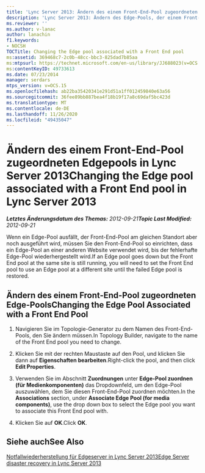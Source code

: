 ```yaml
---
title: 'Lync Server 2013: Ändern des einem Front-End-Pool zugeordneten Edgepools'
description: 'Lync Server 2013: Ändern des Edge-Pools, der einem Front-End-Pool zugeordnet ist.'
ms.reviewer: ''
ms.author: v-lanac
author: lanachin
f1.keywords:
- NOCSH
TOCTitle: Changing the Edge pool associated with a Front End pool
ms:assetid: 369468c7-2c0b-48cc-bbc3-825dad7b85aa
ms:mtpsurl: https://technet.microsoft.com/en-us/library/JJ688023(v=OCS.15)
ms:contentKeyID: 49733613
ms.date: 07/23/2014
manager: serdars
mtps_version: v=OCS.15
ms.openlocfilehash: ab22ba35420341e291d51a1ff012459840e63a56
ms.sourcegitcommit: 36fee89bb887bea4f18b19f17a8c69daf5bc423d
ms.translationtype: MT
ms.contentlocale: de-DE
ms.lasthandoff: 11/26/2020
ms.locfileid: "49435047"
---
```

# <a name="changing-the-edge-pool-associated-with-a-front-end-pool-in-lync-server-2013"></a><span data-ttu-id="1c1a9-103">Ändern des einem Front-End-Pool zugeordneten Edgepools in Lync Server 2013</span><span class="sxs-lookup"><span data-stu-id="1c1a9-103">Changing the Edge pool associated with a Front End pool in Lync Server 2013</span></span>

<div data-xmlns="http://www.w3.org/1999/xhtml">

<div class="topic" data-xmlns="http://www.w3.org/1999/xhtml" data-msxsl="urn:schemas-microsoft-com:xslt" data-cs="https://msdn.microsoft.com/">

<div data-asp="https://msdn2.microsoft.com/asp">



</div>

<div id="mainSection">

<div id="mainBody"><span data-ttu-id="1c1a9-104">

<span> </span></span><span class="sxs-lookup"><span data-stu-id="1c1a9-104">

<span> </span></span></span>

<span data-ttu-id="1c1a9-105">_**Letztes Änderungsdatum des Themas:** 2012-09-21_</span><span class="sxs-lookup"><span data-stu-id="1c1a9-105">_**Topic Last Modified:** 2012-09-21_</span></span>

<span data-ttu-id="1c1a9-106">Wenn ein Edge-Pool ausfällt, der Front-End-Pool am gleichen Standort aber noch ausgeführt wird, müssen Sie den Front-End-Pool so einrichten, dass ein Edge-Pool an einer anderen Website verwendet wird, bis der fehlerhafte Edge-Pool wiederhergestellt wird.</span><span class="sxs-lookup"><span data-stu-id="1c1a9-106">If an Edge pool goes down but the Front End pool at the same site is still running, you will need to set the Front End pool to use an Edge pool at a different site until the failed Edge pool is restored.</span></span>

<div>

## <a name="changing-the-edge-pool-associated-with-a-front-end-pool"></a><span data-ttu-id="1c1a9-107">Ändern des einem Front-End-Pool zugeordneten Edge-Pools</span><span class="sxs-lookup"><span data-stu-id="1c1a9-107">Changing the Edge Pool Associated with a Front End Pool</span></span>

1.  <span data-ttu-id="1c1a9-108">Navigieren Sie im Topologie-Generator zu dem Namen des Front-End-Pools, den Sie ändern müssen.</span><span class="sxs-lookup"><span data-stu-id="1c1a9-108">In Topology Builder, navigate to the name of the Front End pool you need to change.</span></span>

2.  <span data-ttu-id="1c1a9-109">Klicken Sie mit der rechten Maustaste auf den Pool, und klicken Sie dann auf **Eigenschaften bearbeiten**.</span><span class="sxs-lookup"><span data-stu-id="1c1a9-109">Right-click the pool, and then click **Edit Properties**.</span></span>

3.  <span data-ttu-id="1c1a9-110">Verwenden Sie im Abschnitt **Zuordnungen** unter **Edge-Pool zuordnen (für Medienkomponenten)** das Dropdownfeld, um den Edge-Pool auszuwählen, dem Sie diesen Front-End-Pool zuordnen möchten.</span><span class="sxs-lookup"><span data-stu-id="1c1a9-110">In the **Associations** section, under **Associate Edge Pool (for media components)**, use the drop down box to select the Edge pool you want to associate this Front End pool with.</span></span>

4.  <span data-ttu-id="1c1a9-111">Klicken Sie auf **OK**.</span><span class="sxs-lookup"><span data-stu-id="1c1a9-111">Click **OK**.</span></span>

</div>

<div>

## <a name="see-also"></a><span data-ttu-id="1c1a9-112">Siehe auch</span><span class="sxs-lookup"><span data-stu-id="1c1a9-112">See Also</span></span>


[<span data-ttu-id="1c1a9-113">Notfallwiederherstellung für Edgeserver in Lync Server 2013</span><span class="sxs-lookup"><span data-stu-id="1c1a9-113">Edge Server disaster recovery in Lync Server 2013</span></span>](lync-server-2013-edge-server-disaster-recovery.md)  
  

<span data-ttu-id="1c1a9-114"></div>

</div>

<span> </span>

</div>

</div>

</span><span class="sxs-lookup"><span data-stu-id="1c1a9-114"></div>

</div>

<span> </span>

</div>

</div>

</span></span></div>

